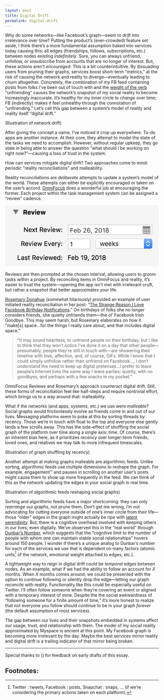 ```yaml
---
layout: post
title: Digital Drift
permalink: digital-drift
---
```


Why do some networks—like Facebook’s graph—seem to _drift_ into irrelevance over time? Putting the product’s (ever-crowded) feature set aside, I think there’s a more fundamental assumption baked into services today causing this: all edges (friendships, follows, subscriptions, etc.) between nodes existing _indefinitely_. Sure, you can always unfriend, unfollow, or unsubscribe from accounts that are no longer of interest. But, these actions aren’t _encouraged_. This is a bit counterintuitive. By dissuading users from pruning their graphs, services boost short-term “metrics,” at the risk of causing the network and reality to diverge—eventually leading to churn altogether. Concretely, the combination of my FB feed containing posts from folks I’ve been out of touch with and the [weight of the verb](/ambient-intimacy#network-nomenclature) “unfriending” causes the network’s snapshot of my social reality to become increasingly inaccurate. It’s healthy for my inner circle to _change_ over time; FB (indirectly) makes it feel unhealthy through the connotation of “unfriending.” Let’s call this gap between a system’s model of reality and reality itself “digital drift.”

(Illustration of network drift)

After giving the concept a name, I’ve noticed it crop up everywhere. To-do apps are another instance. At their core, they attempt to model the state of the tasks we need to accomplish. However, without regular upkeep, they go stale in being able to answer the question “what should I be working on right now?“—causing a loss of trust in the system.

How can services mitigate digital drift? Two approaches come to mind: periodic “reality reconciliations” and malleability.

Reality reconciliations are _deliberate_ attempts to update a system’s model of the world. These attempts can either be explicitly encouraged or taken on the user’s accord. [OmniFocus](https://www.omnigroup.com/omnifocus) does a wonderful job at encouraging the former. Each project within the task management system can be assigned a “review” cadence.

![Review: Next Review: Feb 26, 2018, Review Every: 1 week, Last Reviewed: Feb 19, 2018](/public/images/omni_review.png)

Reviews are then prompted at the chosen interval, allowing users to groom tasks within a project. By reconciling items in OmniFocus and reality, it’s easier to trust the system—opening the app isn’t met with irrelevant cruft, but rather a snapshot that better approximates your life.

[Rosemary Donahue](https://twitter.com/rosadona) (somewhat hilariously) provided an example of user initiated reality reconciliation in her post: “[The Strange Reason I Love Facebook Birthday Notifications](https://hellogiggles.com/love-sex/friends/love-facebook-notifications-unfriend/).” On birthdays of folks she no longer considers friends, she quietly unfriends them—the ol’ Facebook Irish Goodbye. This may seem harsh, but Rosemary elaborates on how it “make[s] space…for the things I really care about, and that includes digital space.”

> “It may sound heartless, to unfriend people on their birthday, but I like to think that they won’t notice I’ve done it on a day that other people—presumably, people they’re still in touch with—are showering their timeline with love, affection, and, of course, GIFs. While I know that I could simply unfollow rather than unfriend on Facebook…, I don’t understand the need to keep up digital pretenses…I prefer to leave people’s Internet lives the same way I leave parties: quietly, with no goodbyes, and perhaps with a few snacks in my pocket.”

OmniFocus Reviews and Rosemary’s approach counteract digital drift. Still, these forms of reconciliation feel like half-steps and require nontrivial effort, which brings us to a way around that: malleability.

What if the networks (and apps, systems, etc.) we use were _malleable_? Social graphs would frictionlessly evolve as friends come in and out of our lives. Messaging platforms seem to poke at this by sorting threads by recency. Those we’re in touch with float to the top and everyone else gently lands a few scrolls away. This has the side-effect of shuffling the  social graph of the platform over time along a single axis: time. Of course, there’s an inherent bias here, as it prioritizes recency over longer-term friends, loved ones, and relatives we may talk to more infrequent timescales.

(Illustration of graph shuffling by recency)

Another attempt at making graphs malleable are algorithmic feeds. Unlike sorting, algorithmic feeds use multiple dimensions to reshape the graph. For example, engagement™ and pauses in scrolling on another user’s posts might cause them to show up more frequently in the feed. We can think of this as the network updating the edges in your social graph in real time.

(Illustration of algorithmic feeds reshaping social graphs)

Sorting and algorithmic feeds have a major shortcoming: they can only _rearrange_ our graphs, not prune them. Don’t get me wrong, I’m not advocating for cutting everyone outside of one’s inner circle from their life—those “older” edges in the graph might actually be ripe with [latent serendipity](http://danshipper.com/latent-serendipity). But, there is a cognitive overhead involved with keeping others in our lives, even  digitally. We’ve observed this in the “real world” through [Dunbar’s Number](https://en.wikipedia.org/wiki/Dunbar%27s_number), which suggests that the “cognitive limit to the number of people with whom one can maintain stable social relationships” hovers around 150 people. I wonder if there’s a unique analog to Dunbar’s number for each of the services we use that is dependent on many factors (atomic units[^1] of the network, emotional weight attached to edges, etc.).

A lightweight way to reign in digital drift could be _temporal_ edges between nodes. As an example, what if we had the ability to follow an account for _X_ months. When _X_ months comes around, we could be presented with the option to continue following or silently drop the edge—letting our graph reconcile with reality. Functionality like this could be especially useful on Twitter. I’ll often follow someone when they’re covering an event or aligned with a temporary interest of mine. Despite the the social awkwardness of “following someone for a finite amount of time,” it’s more honest to realize that not everyone you follow should continue to be in your graph _forever_ (the default assumption of most services).

The gap between our lives and their snapshots embedded in systems affect our usage, trust, and relationship with them. The model of my social reality approximated by Myspace is ancient at this point. My Facebook graph is becoming more irrelevant by the day. Maybe the best services mirror reality and digital drift is a trailing indicator of that mirror being broken.

---

Special thanks to () for feedback on early drafts of this essay.

## Footnotes:

[^1]: Twitter : tweets, Facebook : posts, Snapchat : snaps, … (if we’re considering the primary actions taken on each platform).
